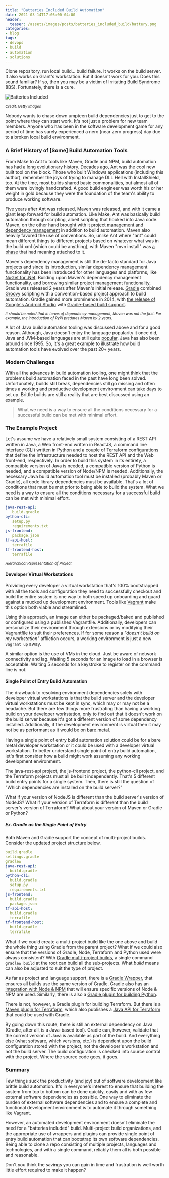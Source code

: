 ```yaml
---
title: "Batteries Included Build Automation"
date: 2021-03-14T17:05:00-04:00
header:
  teaser: /assets/images/posts/batteries_included_build/battery.png
categories:
- blog 
tags:
- devops
- build
- automation
- solutions
---
```


Clone repository, run local build... build failure. It works on the build server. It also works on Grant's workstation. 
But it doesn't work for you. Does this sound familiar? If so, then you may be a victim of Irritating Build Syndrome (IBS). 
Fortunately, there is a cure.

![Batteries Included](/assets/images/posts/batteries_included_build/battery.png)

_<small>Credit: Getty Images</small>_

Nobody wants to chase down umpteen build dependencies just to get to the point where they can start work. It's not just
a problem for new team members. Anyone who has been in the software development game for any period of time has surely
experienced a nero (near zero progress) day due to a broken local build environment.

### A Brief History of [Some] Build Automation Tools

From Make to Ant to tools like Maven, Gradle and NPM, build automation has had a long evolutionary history. Decades ago,
Ant was the cool new built tool on the block. Those who built Windows applications (including this author), remember
the joys of trying to manage DLL Hell with InstallShield, too. At the time, most builds shared basic commonalities, but
almost all of them were lovingly handcrafted. A good build engineer was worth his or her weight in gold because they
were the foundation of the team's ability to produce working software. 

Five years after Ant was released, Maven was released, and with it came a giant leap forward for build automation. Like Make,
Ant was basically build automation through scripting, albeit scripting that hooked into Java code. Maven, on the other
hand brought with it [project management and dependency management](https://maven.apache.org/what-is-maven.html) in 
addition to build automation. Maven also heavily favored
the use of conventions. So, unlike Ant where "ant" could mean different things to different projects based on whatever
what was in the build.xml (which could be anything), with Maven "mvn install" was 
[a phase](https://maven.apache.org/guides/introduction/introduction-to-the-lifecycle.html) that had meaning attached to it. 

Maven's dependency management is still the de-facto standard for Java projects and since its introduction, similar 
dependency management functionality has been introduced for other languages and platforms, like 
[NuGet for .Net](https://docs.microsoft.com/en-us/nuget/what-is-nuget). Building
upon Maven's dependency management functionality, and borrowing similar project management functionality, Gradle was released
2 years after Maven's initial release. [Gradle](https://gradle.org/maven-vs-gradle/) combined [Groovy](https://groovy-lang.org/) 
scripting with a convention-based project approach to build automation. Gradle gained more prominence in 2014,
with [the release of Google's Android Studio](https://venturebeat.com/2014/12/08/google-releases-android-studio-1-0-the-first-stable-version-of-its-ide/) 
with [Gradle-based build support](https://developer.android.com/studio/build).

_<small>It should be noted that in terms of dependency management, Maven was not the first. 
For example, the introduction of PyPI predates Maven by 2 years.</small>_

A lot of Java build automation tooling was discussed above and for a good reason. Although, Java doesn't enjoy the language
popularity it once did, Java and JVM-based languages are still quite [popular](https://www.tiobe.com/tiobe-index/). 
Java has also been around since 1995. So, it's a great example to illustrate how build automation tools have evolved over 
the past 20+ years.

### Modern Challenges

With all the advances in build automation tooling, one might think that the problems build automation faced in the past 
have long been solved. Unfortunately, builds still break, dependencies still go missing and often times a working 
and productive development environment can take days to set up. Brittle builds are still a reality that are best
discussed using an example.

> What we need is a way to ensure all the conditions necessary for a successful build can be met with minimal effort.

### The Example Project

Let's assume we have a relatively small system consisting of a REST API written in Java, a Web front-end written in ReactJS, a
command line interface (CLI) written in Python and a couple of Terraform configurations that define the infrastructure
needed to host the REST API and the Web front-end, respectively. In order to build this system in its entirety, a compatible
version of Java is needed, a compatible version of Python is needed, and a compatible version of Node/NPM is needed. Additionally,
the necessary Java build automation tool must be installed (probably Maven or Gradle), all code library dependencies 
must be available. That's a lot of conditions that must be met prior to being able to build the system. What we need is 
a way to ensure all the conditions necessary for a successful build can be met with minimal effort.

```yaml
java-rest-api:
   build.gradle
python-cli:
   setup.py
   requirements.txt
js-frontend:
   package.json
tf-api-host:
   terrafile
tf-frontend-host:
   terrafile
```

_<small>Hierarchical Representation of Project</small>_

#### Developer Virtual Workstations

Providing every developer a virtual workstation that's 100% bootstrapped with all the tools and configuration they need to successfully
checkout and build the entire system is one way to both speed up onboarding and guard against a mucked up development environment.
Tools like [Vagrant](https://www.vagrantup.com/) make this option both viable and streamlined.

Using this approach, an image can either be packaged/baked and published or configured using a published Vagrantfile. Additionally,
developers can personalize their environment through extensions or by modifying their Vagrantfile to suit their
preferences. If for some reason a _"doesn't build on my workstation"_ affliction occurs, a working environment is just a new
```vagrant up``` away.

A similar option is the use of VMs in the cloud. Just be aware of network connectivity and lag. Waiting 5 seconds for an image to load 
in a browser is acceptable. Waiting 5 seconds for a keystroke to register on the command line is not.

#### Single Point of Entry Build Automation

The drawback to resolving environment dependencies solely with developer virtual workstations is that the build server and the 
developer virtual workstations must be kept in sync, which 
may or may not be a headache. But there are few things more frustrating than having a working build on your developer 
workstation, only to find out that it doesn't work on the build server because it's got a different version of some dependency installed.
Additionally, if the development environment is virtual then it may not be as performant as it would be on [bare metal](https://www.pcmag.com/encyclopedia/term/bare-metal).

Having a single point of entry build automation solution could be for a bare metal developer workstation or it could be 
used with a developer virtual workstation. To better understand single point of entry build automation, let's first 
consider how a build might work assuming any working development environment.

The java-rest-api project, the js-frontend project, the python-cli project, and the Terraform projects must all be 
built independently. That's 5 different build entry points for a single system. Then, there is still the question of
"Which dependencies are installed on the build server?" 

What if your version of NodeJS is different than the build server's version of NodeJS?
What if your version of Terraform is different than the build server's version of Terraform? What about your version of 
Maven or Gradle or Python?

##### Ex. Gradle as the Single Point of Entry

Both Maven and Gradle support the concept of multi-project builds. Consider the updated project structure below.

```yaml
build.gradle
settings.gradle
gradlew
java-rest-api:
  build.gradle
python-cli:
  build.gradle
  setup.py
  requirements.txt
js-frontend:
  build.gradle
  package.json
tf-api-host:
  build.gradle
  terrafile
tf-frontend-host:
  build.gradle
  terrafile
```

What if we could create a multi-project build like the one above and build the whole thing using Gradle from the parent
project? What if we could also ensure that the versions of Gradle, Node, Terraform and Python used were always consistent?
With [Gradle multi-project builds](https://docs.gradle.org/current/userguide/multi_project_builds.html), 
a single command ```gradlew build``` at the root can build all the sub-projects. What _build_ means can also be 
adjusted to suit the type of project. 

As far as project and language support, there is a [Gradle Wrapper](https://docs.gradle.org/current/userguide/gradle_wrapper.html), 
that ensures all builds use the same version of Gradle. Gradle also has an [integration with Node & NPM](https://github.com/node-gradle/gradle-node-plugin) that will ensure
specific versions of Node & NPM are used. Similarly, there is also a [Gradle plugin for building Python](https://github.com/linkedin/pygradle).

There is not, however, a Gradle plugin for building Terraform. But there is a [Maven plugin for Terraform](https://github.com/deliveredtechnologies/terraform-maven),
which also publishes a [Java API for Terraform](https://search.maven.org/artifact/com.deliveredtechnologies/tf-cmd-api/0.12/jar) 
that could be used with Gradle.

By going down this route, there is still an external dependency on Java (Gradle, after all, is a Java-based tool). Gradle can, however,
validate that the correct version of Java is available as part of the build. And everything else (what software,
which versions, etc.) is dependent upon the build configuration stored with the project, not the developer's workstation and not 
the build server. The build configuration is checked into source control with the project. Where the source code goes, it goes. 

### Summary

Few things suck the productivity (and joy) out of software development like brittle build automation. It's in everyone's
interest to ensure that building the system from top to bottom can be done quickly, easily and with as few external software
dependencies as possible. One way to eliminate the burden of external software dependencies and to ensure a complete and functional
development environment is to automate it through something like Vagrant.

However, an automated development environment doesn't eliminate the need for a "batteries included" build. Multi-project
build organizations, and the appropriate use of wrappers and plugins can provide single point of entry build automation that can
bootstrap its own software dependencies. Being able to clone a repo consisting of multiple projects, languages and technologies,
and with a single command, reliably them all is both possible and reasonable. 

Don't you think the savings you can gain in time and frustration is well worth little effort required to make it happen?
